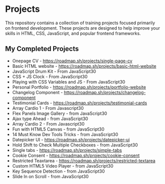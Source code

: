 # Projects
This repository contains a collection of training projects focused primarily on frontend development. These projects are designed to help improve your skills in HTML, CSS, JavaScript, and popular frontend frameworks.
## My Completed Projects
- Onepage CV - https://roadmap.sh/projects/single-page-cv
- Basic HTML website - https://roadmap.sh/projects/basic-html-website
- JavaScript Drum Kit - From JavaScript30
- CSS + JS Clock - From JavaScript30
- Playing with CSS Variables and JS - From JavaScript30
- Personal Portfolio - https://roadmap.sh/projects/portfolio-website
- Changelog Component - https://roadmap.sh/projects/changelog-component
- Testimonial Cards - https://roadmap.sh/projects/testimonial-cards
- Array Cardio 1 - From Javascript30
- Flex Panels Image Gallery - from JavaScript30
- Ajax type Ahead - from JavaScript30
- Array Cardio 2 - From Javascript30
- Fun with HTML5 Canvas - from JavaScript30
- 14 Must Know Dev Tools Tricks - from JavaScript30
- Datepicker UI - https://roadmap.sh/projects/datepicker-ui
- Hold Shift to Check Multiple Checkboxes - from JavaScript30
- Single tabs - https://roadmap.sh/projects/simple-tabs
- Cookie Consent - https://roadmap.sh/projects/cookie-consent
- Restricted Teaxtarea - https://roadmap.sh/projects/restricted-textarea
- Custom HTML5 Video Player - from JavaScript30
- Key Sequence Detection - from JavaScript30
- Slide In on Scroll - from JavaScript30
